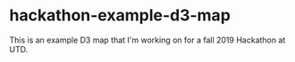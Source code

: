 # hackathon-example-d3-map
This is an example D3 map that I'm working on for a fall 2019 Hackathon at UTD.
